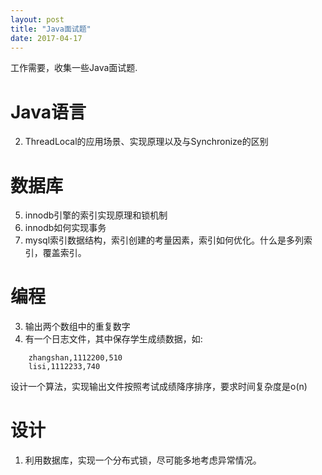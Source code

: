 ```yaml
---
layout: post
title: "Java面试题"
date: 2017-04-17
---
```


工作需要，收集一些Java面试题.


# Java语言
2. ThreadLocal的应用场景、实现原理以及与Synchronize的区别

# 数据库
5. innodb引擎的索引实现原理和锁机制
2. innodb如何实现事务
3. mysql索引数据结构，索引创建的考量因素，索引如何优化。什么是多列索引，覆盖索引。

# 编程
3. 输出两个数组中的重复数字
4. 有一个日志文件，其中保存学生成绩数据，如:
```
    zhangshan,1112200,510
    lisi,1112233,740
```
  设计一个算法，实现输出文件按照考试成绩降序排序，要求时间复杂度是o(n)

# 设计
1. 利用数据库，实现一个分布式锁，尽可能多地考虑异常情况。
